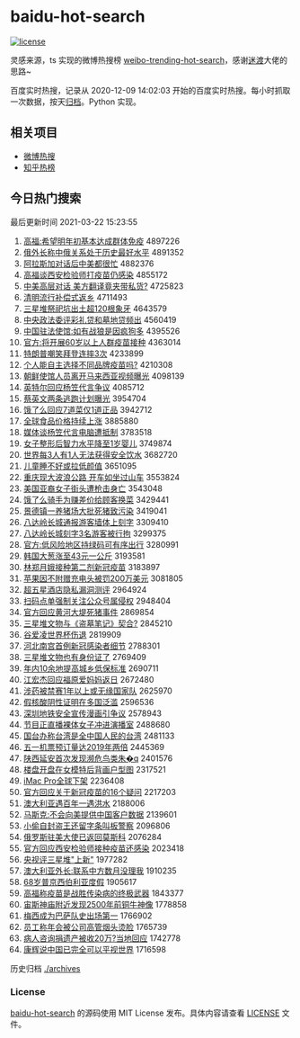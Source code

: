 # baidu-hot-search

[![license](https://img.shields.io/github/license/Arrackisarookie/baidu-hot-search)](https://github.com/Arrackisarookie/baidu-hot-search/blob/master/LICENSE)

灵感来源，ts 实现的微博热搜榜 [weibo-trending-hot-search](https://github.com/justjavac/weibo-trending-hot-search)，感谢[迷渡](https://github.com/justjavac)大佬的思路~

百度实时热搜，记录从 2020-12-09 14:02:03 开始的百度实时热搜。每小时抓取一次数据，按天[归档](./archives)。Python 实现。

## 相关项目
+ [微博热搜](https://github.com/Arrackisarookie/weibo-hot-search)
+ [知乎热榜](https://github.com/Arrackisarookie/zhihu-top-search)

## 今日热门搜索

<!-- Rank Begin -->

最后更新时间 2021-03-22 15:23:55

1. [高福:希望明年初基本达成群体免疫](http://www.baidu.com/baidu?cl=3&tn=SE_baiduhomet8_jmjb7mjw&rsv_dl=fyb_top&fr=top1000&wd=%B8%DF%B8%A3%3A%CF%A3%CD%FB%C3%F7%C4%EA%B3%F5%BB%F9%B1%BE%B4%EF%B3%C9%C8%BA%CC%E5%C3%E2%D2%DF) 4897226
1. [俄外长称中俄关系处于历史最好水平](http://www.baidu.com/baidu?cl=3&tn=SE_baiduhomet8_jmjb7mjw&rsv_dl=fyb_top&fr=top1000&wd=%B6%ED%CD%E2%B3%A4%B3%C6%D6%D0%B6%ED%B9%D8%CF%B5%B4%A6%D3%DA%C0%FA%CA%B7%D7%EE%BA%C3%CB%AE%C6%BD) 4891352
1. [阿拉斯加对话后中美都很忙](http://www.baidu.com/baidu?cl=3&tn=SE_baiduhomet8_jmjb7mjw&rsv_dl=fyb_top&fr=top1000&wd=%B0%A2%C0%AD%CB%B9%BC%D3%B6%D4%BB%B0%BA%F3%D6%D0%C3%C0%B6%BC%BA%DC%C3%A6) 4882376
1. [高福谈西安检验师打疫苗仍感染](http://www.baidu.com/baidu?cl=3&tn=SE_baiduhomet8_jmjb7mjw&rsv_dl=fyb_top&fr=top1000&wd=%B8%DF%B8%A3%CC%B8%CE%F7%B0%B2%BC%EC%D1%E9%CA%A6%B4%F2%D2%DF%C3%E7%C8%D4%B8%D0%C8%BE) 4855172
1. [中美高层对话 美方翻译竟夹带私货?](http://www.baidu.com/baidu?cl=3&tn=SE_baiduhomet8_jmjb7mjw&rsv_dl=fyb_top&fr=top1000&wd=%D6%D0%C3%C0%B8%DF%B2%E3%B6%D4%BB%B0%20%C3%C0%B7%BD%B7%AD%D2%EB%BE%B9%BC%D0%B4%F8%CB%BD%BB%F5%3F) 4725823
1. [清明流行补偿式返乡](http://www.baidu.com/baidu?cl=3&tn=SE_baiduhomet8_jmjb7mjw&rsv_dl=fyb_top&fr=top1000&wd=%C7%E5%C3%F7%C1%F7%D0%D0%B2%B9%B3%A5%CA%BD%B7%B5%CF%E7) 4711493
1. [三星堆祭祀坑出土超120根象牙](http://www.baidu.com/baidu?cl=3&tn=SE_baiduhomet8_jmjb7mjw&rsv_dl=fyb_top&fr=top1000&wd=%C8%FD%D0%C7%B6%D1%BC%C0%EC%EB%BF%D3%B3%F6%CD%C1%B3%AC120%B8%F9%CF%F3%D1%C0) 4643579
1. [中央政法委评彩礼贷和墓地贷频出](http://www.baidu.com/baidu?cl=3&tn=SE_baiduhomet8_jmjb7mjw&rsv_dl=fyb_top&fr=top1000&wd=%D6%D0%D1%EB%D5%FE%B7%A8%CE%AF%C6%C0%B2%CA%C0%F1%B4%FB%BA%CD%C4%B9%B5%D8%B4%FB%C6%B5%B3%F6) 4560419
1. [中国驻法使馆:如有战狼是因疯狗多](http://www.baidu.com/baidu?cl=3&tn=SE_baiduhomet8_jmjb7mjw&rsv_dl=fyb_top&fr=top1000&wd=%D6%D0%B9%FA%D7%A4%B7%A8%CA%B9%B9%DD%3A%C8%E7%D3%D0%D5%BD%C0%C7%CA%C7%D2%F2%B7%E8%B9%B7%B6%E0) 4395526
1. [官方:将开展60岁以上人群疫苗接种](http://www.baidu.com/baidu?cl=3&tn=SE_baiduhomet8_jmjb7mjw&rsv_dl=fyb_top&fr=top1000&wd=%B9%D9%B7%BD%3A%BD%AB%BF%AA%D5%B960%CB%EA%D2%D4%C9%CF%C8%CB%C8%BA%D2%DF%C3%E7%BD%D3%D6%D6) 4363014
1. [特朗普嘲笑拜登连摔3次](http://www.baidu.com/baidu?cl=3&tn=SE_baiduhomet8_jmjb7mjw&rsv_dl=fyb_top&fr=top1000&wd=%CC%D8%C0%CA%C6%D5%B3%B0%D0%A6%B0%DD%B5%C7%C1%AC%CB%A43%B4%CE) 4233899
1. [个人能自主选择不同品牌疫苗吗?](http://www.baidu.com/baidu?cl=3&tn=SE_baiduhomet8_jmjb7mjw&rsv_dl=fyb_top&fr=top1000&wd=%B8%F6%C8%CB%C4%DC%D7%D4%D6%F7%D1%A1%D4%F1%B2%BB%CD%AC%C6%B7%C5%C6%D2%DF%C3%E7%C2%F0%3F) 4210308
1. [朝鲜使馆人员离开马来西亚视频曝光](http://www.baidu.com/baidu?cl=3&tn=SE_baiduhomet8_jmjb7mjw&rsv_dl=fyb_top&fr=top1000&wd=%B3%AF%CF%CA%CA%B9%B9%DD%C8%CB%D4%B1%C0%EB%BF%AA%C2%ED%C0%B4%CE%F7%D1%C7%CA%D3%C6%B5%C6%D8%B9%E2) 4098139
1. [英特尔回应杨笠代言争议](http://www.baidu.com/baidu?cl=3&tn=SE_baiduhomet8_jmjb7mjw&rsv_dl=fyb_top&fr=top1000&wd=%D3%A2%CC%D8%B6%FB%BB%D8%D3%A6%D1%EE%F3%D2%B4%FA%D1%D4%D5%F9%D2%E9) 4085712
1. [蔡英文两条逃跑计划曝光](http://www.baidu.com/baidu?cl=3&tn=SE_baiduhomet8_jmjb7mjw&rsv_dl=fyb_top&fr=top1000&wd=%B2%CC%D3%A2%CE%C4%C1%BD%CC%F5%CC%D3%C5%DC%BC%C6%BB%AE%C6%D8%B9%E2) 3954704
1. [饿了么回应7道菜仅1道正品](http://www.baidu.com/baidu?cl=3&tn=SE_baiduhomet8_jmjb7mjw&rsv_dl=fyb_top&fr=top1000&wd=%B6%F6%C1%CB%C3%B4%BB%D8%D3%A67%B5%C0%B2%CB%BD%F61%B5%C0%D5%FD%C6%B7) 3942712
1. [全球食品价格持续上涨](http://www.baidu.com/baidu?cl=3&tn=SE_baiduhomet8_jmjb7mjw&rsv_dl=fyb_top&fr=top1000&wd=%C8%AB%C7%F2%CA%B3%C6%B7%BC%DB%B8%F1%B3%D6%D0%F8%C9%CF%D5%C7) 3885880
1. [媒体谈杨笠代言电脑遭抵制](http://www.baidu.com/baidu?cl=3&tn=SE_baiduhomet8_jmjb7mjw&rsv_dl=fyb_top&fr=top1000&wd=%C3%BD%CC%E5%CC%B8%D1%EE%F3%D2%B4%FA%D1%D4%B5%E7%C4%D4%D4%E2%B5%D6%D6%C6) 3783518
1. [女子整形后智力水平降至1岁婴儿](http://www.baidu.com/baidu?cl=3&tn=SE_baiduhomet8_jmjb7mjw&rsv_dl=fyb_top&fr=top1000&wd=%C5%AE%D7%D3%D5%FB%D0%CE%BA%F3%D6%C7%C1%A6%CB%AE%C6%BD%BD%B5%D6%C11%CB%EA%D3%A4%B6%F9) 3749874
1. [世界每3人有1人无法获得安全饮水](http://www.baidu.com/baidu?cl=3&tn=SE_baiduhomet8_jmjb7mjw&rsv_dl=fyb_top&fr=top1000&wd=%CA%C0%BD%E7%C3%BF3%C8%CB%D3%D01%C8%CB%CE%DE%B7%A8%BB%F1%B5%C3%B0%B2%C8%AB%D2%FB%CB%AE) 3682720
1. [儿童睡不好或拉低颜值](http://www.baidu.com/baidu?cl=3&tn=SE_baiduhomet8_jmjb7mjw&rsv_dl=fyb_top&fr=top1000&wd=%B6%F9%CD%AF%CB%AF%B2%BB%BA%C3%BB%F2%C0%AD%B5%CD%D1%D5%D6%B5) 3651095
1. [重庆现大波浪公路 开车如坐过山车](http://www.baidu.com/baidu?cl=3&tn=SE_baiduhomet8_jmjb7mjw&rsv_dl=fyb_top&fr=top1000&wd=%D6%D8%C7%EC%CF%D6%B4%F3%B2%A8%C0%CB%B9%AB%C2%B7%20%BF%AA%B3%B5%C8%E7%D7%F8%B9%FD%C9%BD%B3%B5) 3553824
1. [美国亚裔女子街头遭枪击身亡](http://www.baidu.com/baidu?cl=3&tn=SE_baiduhomet8_jmjb7mjw&rsv_dl=fyb_top&fr=top1000&wd=%C3%C0%B9%FA%D1%C7%D2%E1%C5%AE%D7%D3%BD%D6%CD%B7%D4%E2%C7%B9%BB%F7%C9%ED%CD%F6) 3543048
1. [饿了么骑手为赚差价给顾客换菜](http://www.baidu.com/baidu?cl=3&tn=SE_baiduhomet8_jmjb7mjw&rsv_dl=fyb_top&fr=top1000&wd=%B6%F6%C1%CB%C3%B4%C6%EF%CA%D6%CE%AA%D7%AC%B2%EE%BC%DB%B8%F8%B9%CB%BF%CD%BB%BB%B2%CB) 3429441
1. [景德镇一养猪场大批死猪致污染](http://www.baidu.com/baidu?cl=3&tn=SE_baiduhomet8_jmjb7mjw&rsv_dl=fyb_top&fr=top1000&wd=%BE%B0%B5%C2%D5%F2%D2%BB%D1%F8%D6%ED%B3%A1%B4%F3%C5%FA%CB%C0%D6%ED%D6%C2%CE%DB%C8%BE) 3419041
1. [八达岭长城通报游客墙体上刻字](http://www.baidu.com/baidu?cl=3&tn=SE_baiduhomet8_jmjb7mjw&rsv_dl=fyb_top&fr=top1000&wd=%B0%CB%B4%EF%C1%EB%B3%A4%B3%C7%CD%A8%B1%A8%D3%CE%BF%CD%C7%BD%CC%E5%C9%CF%BF%CC%D7%D6) 3309410
1. [八达岭长城刻字3名游客被行拘](http://www.baidu.com/baidu?cl=3&tn=SE_baiduhomet8_jmjb7mjw&rsv_dl=fyb_top&fr=top1000&wd=%B0%CB%B4%EF%C1%EB%B3%A4%B3%C7%BF%CC%D7%D63%C3%FB%D3%CE%BF%CD%B1%BB%D0%D0%BE%D0) 3299375
1. [官方:低风险地区持绿码可有序出行](http://www.baidu.com/baidu?cl=3&tn=SE_baiduhomet8_jmjb7mjw&rsv_dl=fyb_top&fr=top1000&wd=%B9%D9%B7%BD%3A%B5%CD%B7%E7%CF%D5%B5%D8%C7%F8%B3%D6%C2%CC%C2%EB%BF%C9%D3%D0%D0%F2%B3%F6%D0%D0) 3280991
1. [韩国大葱涨至43元一公斤](http://www.baidu.com/baidu?cl=3&tn=SE_baiduhomet8_jmjb7mjw&rsv_dl=fyb_top&fr=top1000&wd=%BA%AB%B9%FA%B4%F3%B4%D0%D5%C7%D6%C143%D4%AA%D2%BB%B9%AB%BD%EF) 3193581
1. [林郑月娥接种第二剂新冠疫苗](http://www.baidu.com/baidu?cl=3&tn=SE_baiduhomet8_jmjb7mjw&rsv_dl=fyb_top&fr=top1000&wd=%C1%D6%D6%A3%D4%C2%B6%F0%BD%D3%D6%D6%B5%DA%B6%FE%BC%C1%D0%C2%B9%DA%D2%DF%C3%E7) 3183897
1. [苹果因不附赠充电头被罚200万美元](http://www.baidu.com/baidu?cl=3&tn=SE_baiduhomet8_jmjb7mjw&rsv_dl=fyb_top&fr=top1000&wd=%C6%BB%B9%FB%D2%F2%B2%BB%B8%BD%D4%F9%B3%E4%B5%E7%CD%B7%B1%BB%B7%A3200%CD%F2%C3%C0%D4%AA) 3081805
1. [超五星酒店隐私漏洞测评](http://www.baidu.com/baidu?cl=3&tn=SE_baiduhomet8_jmjb7mjw&rsv_dl=fyb_top&fr=top1000&wd=%B3%AC%CE%E5%D0%C7%BE%C6%B5%EA%D2%FE%CB%BD%C2%A9%B6%B4%B2%E2%C6%C0) 2964924
1. [扫码点单强制关注公众号属侵权](http://www.baidu.com/baidu?cl=3&tn=SE_baiduhomet8_jmjb7mjw&rsv_dl=fyb_top&fr=top1000&wd=%C9%A8%C2%EB%B5%E3%B5%A5%C7%BF%D6%C6%B9%D8%D7%A2%B9%AB%D6%DA%BA%C5%CA%F4%C7%D6%C8%A8) 2948404
1. [官方回应黄河大堤死猪事件](http://www.baidu.com/baidu?cl=3&tn=SE_baiduhomet8_jmjb7mjw&rsv_dl=fyb_top&fr=top1000&wd=%B9%D9%B7%BD%BB%D8%D3%A6%BB%C6%BA%D3%B4%F3%B5%CC%CB%C0%D6%ED%CA%C2%BC%FE) 2869854
1. [三星堆文物与《盗墓笔记》契合?](http://www.baidu.com/baidu?cl=3&tn=SE_baiduhomet8_jmjb7mjw&rsv_dl=fyb_top&fr=top1000&wd=%C8%FD%D0%C7%B6%D1%CE%C4%CE%EF%D3%EB%A1%B6%B5%C1%C4%B9%B1%CA%BC%C7%A1%B7%C6%F5%BA%CF%3F) 2845210
1. [谷爱凌世界杯伤退](http://www.baidu.com/baidu?cl=3&tn=SE_baiduhomet8_jmjb7mjw&rsv_dl=fyb_top&fr=top1000&wd=%B9%C8%B0%AE%C1%E8%CA%C0%BD%E7%B1%AD%C9%CB%CD%CB) 2819909
1. [河北南宫首例新冠感染者细节](http://www.baidu.com/baidu?cl=3&tn=SE_baiduhomet8_jmjb7mjw&rsv_dl=fyb_top&fr=top1000&wd=%BA%D3%B1%B1%C4%CF%B9%AC%CA%D7%C0%FD%D0%C2%B9%DA%B8%D0%C8%BE%D5%DF%CF%B8%BD%DA) 2788301
1. [三星堆文物也有身份证了](http://www.baidu.com/baidu?cl=3&tn=SE_baiduhomet8_jmjb7mjw&rsv_dl=fyb_top&fr=top1000&wd=%C8%FD%D0%C7%B6%D1%CE%C4%CE%EF%D2%B2%D3%D0%C9%ED%B7%DD%D6%A4%C1%CB) 2769409
1. [年内10余地提高城乡低保标准](http://www.baidu.com/baidu?cl=3&tn=SE_baiduhomet8_jmjb7mjw&rsv_dl=fyb_top&fr=top1000&wd=%C4%EA%C4%DA10%D3%E0%B5%D8%CC%E1%B8%DF%B3%C7%CF%E7%B5%CD%B1%A3%B1%EA%D7%BC) 2690711
1. [江宏杰回应福原爱妈妈返日](http://www.baidu.com/baidu?cl=3&tn=SE_baiduhomet8_jmjb7mjw&rsv_dl=fyb_top&fr=top1000&wd=%BD%AD%BA%EA%BD%DC%BB%D8%D3%A6%B8%A3%D4%AD%B0%AE%C2%E8%C2%E8%B7%B5%C8%D5) 2672480
1. [涉药被禁赛1年以上或无缘国家队](http://www.baidu.com/baidu?cl=3&tn=SE_baiduhomet8_jmjb7mjw&rsv_dl=fyb_top&fr=top1000&wd=%C9%E6%D2%A9%B1%BB%BD%FB%C8%FC1%C4%EA%D2%D4%C9%CF%BB%F2%CE%DE%D4%B5%B9%FA%BC%D2%B6%D3) 2625970
1. [假核酸阴性证明在多国泛滥](http://www.baidu.com/baidu?cl=3&tn=SE_baiduhomet8_jmjb7mjw&rsv_dl=fyb_top&fr=top1000&wd=%BC%D9%BA%CB%CB%E1%D2%F5%D0%D4%D6%A4%C3%F7%D4%DA%B6%E0%B9%FA%B7%BA%C0%C4) 2596536
1. [深圳地铁安全宣传漫画引争议](http://www.baidu.com/baidu?cl=3&tn=SE_baiduhomet8_jmjb7mjw&rsv_dl=fyb_top&fr=top1000&wd=%C9%EE%DB%DA%B5%D8%CC%FA%B0%B2%C8%AB%D0%FB%B4%AB%C2%FE%BB%AD%D2%FD%D5%F9%D2%E9) 2578943
1. [节目正直播裸体女子冲进演播室](http://www.baidu.com/baidu?cl=3&tn=SE_baiduhomet8_jmjb7mjw&rsv_dl=fyb_top&fr=top1000&wd=%BD%DA%C4%BF%D5%FD%D6%B1%B2%A5%C2%E3%CC%E5%C5%AE%D7%D3%B3%E5%BD%F8%D1%DD%B2%A5%CA%D2) 2488680
1. [国台办称台湾是全中国人民的台湾](http://www.baidu.com/baidu?cl=3&tn=SE_baiduhomet8_jmjb7mjw&rsv_dl=fyb_top&fr=top1000&wd=%B9%FA%CC%A8%B0%EC%B3%C6%CC%A8%CD%E5%CA%C7%C8%AB%D6%D0%B9%FA%C8%CB%C3%F1%B5%C4%CC%A8%CD%E5) 2481133
1. [五一机票预订量达2019年两倍](http://www.baidu.com/baidu?cl=3&tn=SE_baiduhomet8_jmjb7mjw&rsv_dl=fyb_top&fr=top1000&wd=%CE%E5%D2%BB%BB%FA%C6%B1%D4%A4%B6%A9%C1%BF%B4%EF2019%C4%EA%C1%BD%B1%B6) 2445369
1. [陕西延安首次发现濒危鸟类朱�q](http://www.baidu.com/baidu?cl=3&tn=SE_baiduhomet8_jmjb7mjw&rsv_dl=fyb_top&fr=top1000&wd=%C9%C2%CE%F7%D1%D3%B0%B2%CA%D7%B4%CE%B7%A2%CF%D6%B1%F4%CE%A3%C4%F1%C0%E0%D6%EC%FBq) 2401576
1. [楼盘开盘在女模特后背画户型图](http://www.baidu.com/baidu?cl=3&tn=SE_baiduhomet8_jmjb7mjw&rsv_dl=fyb_top&fr=top1000&wd=%C2%A5%C5%CC%BF%AA%C5%CC%D4%DA%C5%AE%C4%A3%CC%D8%BA%F3%B1%B3%BB%AD%BB%A7%D0%CD%CD%BC) 2317521
1. [iMac Pro全球下架](http://www.baidu.com/baidu?cl=3&tn=SE_baiduhomet8_jmjb7mjw&rsv_dl=fyb_top&fr=top1000&wd=iMac%20Pro%C8%AB%C7%F2%CF%C2%BC%DC) 2236408
1. [官方回应关于新冠疫苗的16个疑问](http://www.baidu.com/baidu?cl=3&tn=SE_baiduhomet8_jmjb7mjw&rsv_dl=fyb_top&fr=top1000&wd=%B9%D9%B7%BD%BB%D8%D3%A6%B9%D8%D3%DA%D0%C2%B9%DA%D2%DF%C3%E7%B5%C416%B8%F6%D2%C9%CE%CA) 2217203
1. [澳大利亚遇百年一遇洪水](http://www.baidu.com/baidu?cl=3&tn=SE_baiduhomet8_jmjb7mjw&rsv_dl=fyb_top&fr=top1000&wd=%B0%C4%B4%F3%C0%FB%D1%C7%D3%F6%B0%D9%C4%EA%D2%BB%D3%F6%BA%E9%CB%AE) 2188006
1. [马斯克:不会向美提供中国客户数据](http://www.baidu.com/baidu?cl=3&tn=SE_baiduhomet8_jmjb7mjw&rsv_dl=fyb_top&fr=top1000&wd=%C2%ED%CB%B9%BF%CB%3A%B2%BB%BB%E1%CF%F2%C3%C0%CC%E1%B9%A9%D6%D0%B9%FA%BF%CD%BB%A7%CA%FD%BE%DD) 2139601
1. [小偷自封盗王还留字条叫板警察](http://www.baidu.com/baidu?cl=3&tn=SE_baiduhomet8_jmjb7mjw&rsv_dl=fyb_top&fr=top1000&wd=%D0%A1%CD%B5%D7%D4%B7%E2%B5%C1%CD%F5%BB%B9%C1%F4%D7%D6%CC%F5%BD%D0%B0%E5%BE%AF%B2%EC) 2096806
1. [俄罗斯驻美大使已返回莫斯科](http://www.baidu.com/baidu?cl=3&tn=SE_baiduhomet8_jmjb7mjw&rsv_dl=fyb_top&fr=top1000&wd=%B6%ED%C2%DE%CB%B9%D7%A4%C3%C0%B4%F3%CA%B9%D2%D1%B7%B5%BB%D8%C4%AA%CB%B9%BF%C6) 2076284
1. [官方回应西安检验师接种疫苗还感染](http://www.baidu.com/baidu?cl=3&tn=SE_baiduhomet8_jmjb7mjw&rsv_dl=fyb_top&fr=top1000&wd=%B9%D9%B7%BD%BB%D8%D3%A6%CE%F7%B0%B2%BC%EC%D1%E9%CA%A6%BD%D3%D6%D6%D2%DF%C3%E7%BB%B9%B8%D0%C8%BE) 2023418
1. [央视评三星堆"上新"](http://www.baidu.com/baidu?cl=3&tn=SE_baiduhomet8_jmjb7mjw&rsv_dl=fyb_top&fr=top1000&wd=%D1%EB%CA%D3%C6%C0%C8%FD%D0%C7%B6%D1%22%C9%CF%D0%C2%22) 1977282
1. [澳大利亚外长:联系中方数月没理我](http://www.baidu.com/baidu?cl=3&tn=SE_baiduhomet8_jmjb7mjw&rsv_dl=fyb_top&fr=top1000&wd=%B0%C4%B4%F3%C0%FB%D1%C7%CD%E2%B3%A4%3A%C1%AA%CF%B5%D6%D0%B7%BD%CA%FD%D4%C2%C3%BB%C0%ED%CE%D2) 1910235
1. [68岁普京西伯利亚度假](http://www.baidu.com/baidu?cl=3&tn=SE_baiduhomet8_jmjb7mjw&rsv_dl=fyb_top&fr=top1000&wd=68%CB%EA%C6%D5%BE%A9%CE%F7%B2%AE%C0%FB%D1%C7%B6%C8%BC%D9) 1905617
1. [高福称疫苗是战胜传染病的终极武器](http://www.baidu.com/baidu?cl=3&tn=SE_baiduhomet8_jmjb7mjw&rsv_dl=fyb_top&fr=top1000&wd=%B8%DF%B8%A3%B3%C6%D2%DF%C3%E7%CA%C7%D5%BD%CA%A4%B4%AB%C8%BE%B2%A1%B5%C4%D6%D5%BC%AB%CE%E4%C6%F7) 1843377
1. [宙斯神庙附近发现2500年前铜牛神像](http://www.baidu.com/baidu?cl=3&tn=SE_baiduhomet8_jmjb7mjw&rsv_dl=fyb_top&fr=top1000&wd=%D6%E6%CB%B9%C9%F1%C3%ED%B8%BD%BD%FC%B7%A2%CF%D62500%C4%EA%C7%B0%CD%AD%C5%A3%C9%F1%CF%F1) 1778858
1. [梅西成为巴萨队史出场第一](http://www.baidu.com/baidu?cl=3&tn=SE_baiduhomet8_jmjb7mjw&rsv_dl=fyb_top&fr=top1000&wd=%C3%B7%CE%F7%B3%C9%CE%AA%B0%CD%C8%F8%B6%D3%CA%B7%B3%F6%B3%A1%B5%DA%D2%BB) 1766902
1. [员工称年会被公司高管烟头烫脸](http://www.baidu.com/baidu?cl=3&tn=SE_baiduhomet8_jmjb7mjw&rsv_dl=fyb_top&fr=top1000&wd=%D4%B1%B9%A4%B3%C6%C4%EA%BB%E1%B1%BB%B9%AB%CB%BE%B8%DF%B9%DC%D1%CC%CD%B7%CC%CC%C1%B3) 1765739
1. [病人咨询捐遗产被收20万?当地回应](http://www.baidu.com/baidu?cl=3&tn=SE_baiduhomet8_jmjb7mjw&rsv_dl=fyb_top&fr=top1000&wd=%B2%A1%C8%CB%D7%C9%D1%AF%BE%E8%D2%C5%B2%FA%B1%BB%CA%D520%CD%F2%3F%B5%B1%B5%D8%BB%D8%D3%A6) 1742778
1. [康辉说中国已完全可以平视世界](http://www.baidu.com/baidu?cl=3&tn=SE_baiduhomet8_jmjb7mjw&rsv_dl=fyb_top&fr=top1000&wd=%BF%B5%BB%D4%CB%B5%D6%D0%B9%FA%D2%D1%CD%EA%C8%AB%BF%C9%D2%D4%C6%BD%CA%D3%CA%C0%BD%E7) 1716598
<!-- Rank End -->

历史归档 [./archives](./archives)

### License

[baidu-hot-search](https://github.com/Arrackisarookie/baidu-hot-search) 的源码使用 MIT License 发布。具体内容请查看 [LICENSE](./LICENSE) 文件。
